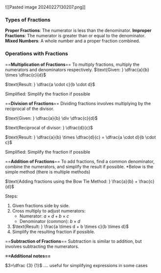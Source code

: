 
![[Pasted image 20240227130207.png]]

### Types of Fractions

**Proper Fractions**: The numerator is less than the denominator.
**Improper Fractions**: The numerator is greater than or equal to the denominator.
**Mixed Numbers**: A whole number and a proper fraction combined.

### Operations with Fractions

==**Multiplication of Fractions**==
To multiply fractions, multiply the numerators and denominators respectively.
$\text{Given: } \dfrac{a}{b} \times \dfrac{c}{d}$

$\text{Result: } \dfrac{a \cdot c}{b \cdot d}$

$\text{Simplified: } \text{Simplify the fraction if possible}$


==**Division of Fractions**==
Dividing fractions involves multiplying by the reciprocal of the divisor.

$\text{Given: } \dfrac{a}{b} \div \dfrac{c}{d}$

$\text{Reciprocal of divisor: } \dfrac{d}{c}$

$\text{Result: } \dfrac{a}{b} \times \dfrac{d}{c} = \dfrac{a \cdot d}{b \cdot c}$

$\text{Simplified: } \text{Simplify the fraction if possible}$

==**Addition of Fractions**==
To add fractions, find a common denominator, combine the numerators, and simplify the result if possible. *Below is the simple method (there is multiple methods)

$\text{Adding fractions using the Bow Tie Method: } \frac{a}{b} + \frac{c}{d}$

$\text{Steps:}$
1. $\text{Given fractions side by side.}$
2. $\text{Cross multiply to adjust numerators:}$
   - $\text{Numerator: } a \times d + b \times c$
   - $\text{Denominator (common): } b \times d$
3. $\text{Result: } \frac{a \times d + b \times c}{b \times d}$
4. $\text{Simplify the resulting fraction if possible.}$


==**Subtraction of Fractions**==
Subtraction is similar to addition, but involves subtracting the numerators.

**==Additional notes==** 

$3=\dfrac {3} {1}$ .... useful for simplifying expressions in some cases